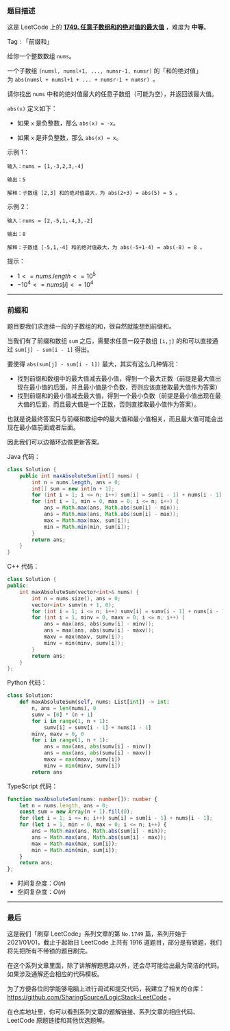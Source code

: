 ### 题目描述

这是 LeetCode 上的 **[1749. 任意子数组和的绝对值的最大值](https://leetcode-cn.com/problems/maximum-absolute-sum-of-any-subarray/solution/xiang-jie-qian-zhui-he-jie-fa-fen-xi-si-yibby/)** ，难度为 **中等**。

Tag : 「前缀和」



给你一个整数数组 `nums`。

一个子数组 `[numsl, numsl+1, ..., numsr-1, numsr]` 的「和的绝对值」为 `abs(numsl + numsl+1 + ... + numsr-1 + numsr) `。

请你找出 `nums` 中和的绝对值最大的任意子数组（可能为空），并返回该最大值。

`abs(x)` 定义如下：

* 如果 `x` 是负整数，那么 `abs(x) = -x`。

* 如果 `x` 是非负整数，那么 `abs(x) = x`。

  


示例 1：
```
输入：nums = [1,-3,2,3,-4]

输出：5

解释：子数组 [2,3] 和的绝对值最大，为 abs(2+3) = abs(5) = 5 。
```
示例 2：
```
输入：nums = [2,-5,1,-4,3,-2]

输出：8

解释：子数组 [-5,1,-4] 和的绝对值最大，为 abs(-5+1-4) = abs(-8) = 8 。
```

提示：
* $1 <= nums.length <= 10^5$
* $-10^4 <= nums[i] <= 10^4$

---

### 前缀和

题目要我们求连续一段的子数组的和，很自然就能想到前缀和。

当我们有了前缀和数组 `sum`  之后，需要求任意一段子数组 `[i,j]` 的和可以直接通过 `sum[j] - sum[i - 1]` 得出。

要使得 `abs(sum[j] - sum[i - 1])` 最大，其实有这么几种情况：

* 找到前缀和数组中的最大值减去最小值，得到一个最大正数（前提是最大值出现在最小值的后面，并且最小值是个负数，否则应该直接取最大值作为答案）
* 找到前缀和的最小值减去最大值，得到一个最小负数（前提是最小值出现在最大值的后面，而且最大值是一个正数，否则直接取最小值作为答案）。

也就是说最终答案只与前缀和数组中的最大值和最小值相关，而且最大值可能会出现在最小值前面或者后面。

因此我们可以边循环边做更新答案。

Java 代码：
```Java
class Solution {
    public int maxAbsoluteSum(int[] nums) {
        int n = nums.length, ans = 0;
        int[] sum = new int[n + 1];
        for (int i = 1; i <= n; i++) sum[i] = sum[i - 1] + nums[i - 1];
        for (int i = 1, min = 0, max = 0; i <= n; i++) {
            ans = Math.max(ans, Math.abs(sum[i] - min));
            ans = Math.max(ans, Math.abs(sum[i] - max));
            max = Math.max(max, sum[i]);
            min = Math.min(min, sum[i]);
        }
        return ans;
    }
}
```
C++ 代码：
```C++
class Solution {
public:
    int maxAbsoluteSum(vector<int>& nums) {
        int n = nums.size(), ans = 0;
        vector<int> sumv(n + 1, 0);
        for (int i = 1; i <= n; i++) sumv[i] = sumv[i - 1] + nums[i - 1];
        for (int i = 1, minv = 0, maxv = 0; i <= n; i++) {
            ans = max(ans, abs(sumv[i] - minv));
            ans = max(ans, abs(sumv[i] - maxv));
            maxv = max(maxv, sumv[i]);
            minv = min(minv, sumv[i]);
        }
        return ans;
    }
};
```
Python 代码：
```Python
class Solution:
    def maxAbsoluteSum(self, nums: List[int]) -> int:
        n, ans = len(nums), 0
        sumv = [0] * (n + 1)
        for i in range(1, n + 1):
            sumv[i] = sumv[i - 1] + nums[i - 1]
        minv, maxv = 0, 0
        for i in range(1, n + 1):
            ans = max(ans, abs(sumv[i] - minv))
            ans = max(ans, abs(sumv[i] - maxv))
            maxv = max(maxv, sumv[i])
            minv = min(minv, sumv[i])
        return ans
```
TypeScript 代码：
```TypeScript
function maxAbsoluteSum(nums: number[]): number {
    let n = nums.length, ans = 0;
    const sum = new Array(n + 1).fill(0);
    for (let i = 1; i <= n; i++) sum[i] = sum[i - 1] + nums[i - 1];
    for (let i = 1, min = 0, max = 0; i <= n; i++) {
        ans = Math.max(ans, Math.abs(sum[i] - min));
        ans = Math.max(ans, Math.abs(sum[i] - max));
        max = Math.max(max, sum[i]);
        min = Math.min(min, sum[i]);
    }
    return ans;
};
```
* 时间复杂度：$O(n)$
* 空间复杂度：$O(n)$

---

### 最后

这是我们「刷穿 LeetCode」系列文章的第 `No.1749` 篇，系列开始于 2021/01/01，截止于起始日 LeetCode 上共有 1916 道题目，部分是有锁题，我们将先把所有不带锁的题目刷完。

在这个系列文章里面，除了讲解解题思路以外，还会尽可能给出最为简洁的代码。如果涉及通解还会相应的代码模板。

为了方便各位同学能够电脑上进行调试和提交代码，我建立了相关的仓库：https://github.com/SharingSource/LogicStack-LeetCode 。

在仓库地址里，你可以看到系列文章的题解链接、系列文章的相应代码、LeetCode 原题链接和其他优选题解。

